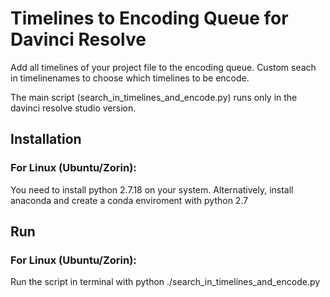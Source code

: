 # Timelines to Encoding Queue for Davinci Resolve
Add all timelines of your project file to the encoding queue.
Custom seach in timelinenames to choose which timelines to be encode.

The main script (search_in_timelines_and_encode.py) runs only in the davinci resolve studio version.
## Installation
### For Linux (Ubuntu/Zorin):
You need to install python 2.7.18 on your system. Alternatively, install anaconda and create a conda enviroment with python 2.7 

## Run
### For Linux (Ubuntu/Zorin):
Run the script in terminal with python ./search_in_timelines_and_encode.py
